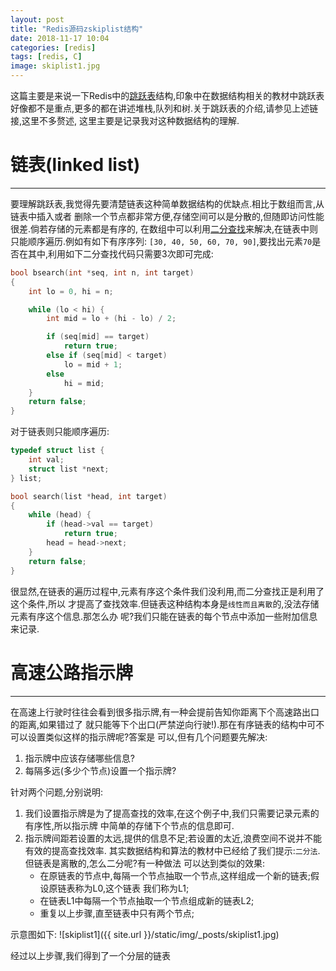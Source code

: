 ```yaml
---
layout: post
title: "Redis源码zskiplist结构"
date: 2018-11-17 10:04
categories: [redis]
tags: [redis, C]
image: skiplist1.jpg
---
```


这篇主要是来说一下Redis中的[跳跃表][skip list]结构,印象中在数据结构相关的教材中跳跃表
好像都不是重点,更多的都在讲述堆栈,队列和树.关于跳跃表的介绍,请参见上述链接,这里不多赘述,
这里主要是记录我对这种数据结构的理解.

[skip list]: https://en.wikipedia.org/wiki/Skip_list

# 链表(linked list)
---
要理解跳跃表,我觉得先要清楚链表这种简单数据结构的优缺点.相比于数组而言,从链表中插入或者
删除一个节点都非常方便,存储空间可以是分散的,但随即访问性能很差.倘若存储的元素都是有序的,
在数组中可以利用[二分查找][binary search]来解决,在链表中则只能顺序遍历.例如有如下有序序列:
`[30, 40, 50, 60, 70, 90]`,要找出元素`70`是否在其中,利用如下二分查找代码只需要3次即可完成:

[binary search]: https://en.wikipedia.org/wiki/Binary_search_algorithm

```c
bool bsearch(int *seq, int n, int target)
{
    int lo = 0, hi = n;

    while (lo < hi) {
        int mid = lo + (hi - lo) / 2;

        if (seq[mid] == target)
            return true;
        else if (seq[mid] < target)
            lo = mid + 1;
        else
            hi = mid;
    }
    return false;
}
```
对于链表则只能顺序遍历:
```c
typedef struct list {
    int val;
    struct list *next;
} list;

bool search(list *head, int target)
{
    while (head) {
        if (head->val == target)
            return true;
        head = head->next;
    }
    return false;
}
```
很显然,在链表的遍历过程中,元素有序这个条件我们没利用,而二分查找正是利用了这个条件,所以
才提高了查找效率.但链表这种结构本身是`线性而且离散`的,没法存储元素有序这个信息.那怎么办
呢?我们只能在链表的每个节点中添加一些附加信息来记录.

# 高速公路指示牌
---
在高速上行驶时往往会看到很多指示牌,有一种会提前告知你距离下个高速路出口的距离,如果错过了
就只能等下个出口(严禁逆向行驶!).那在有序链表的结构中可不可以设置类似这样的指示牌呢?答案是
可以,但有几个问题要先解决:
1. 指示牌中应该存储哪些信息?
2. 每隔多远(多少个节点)设置一个指示牌?

针对两个问题,分别说明:
1. 我们设置指示牌是为了提高查找的效率,在这个例子中,我们只需要记录元素的有序性,所以指示牌
中简单的存储下个节点的信息即可.
2. 指示牌间距若设置的太远,提供的信息不足;若设置的太近,浪费空间不说并不能有效的提高查找效率.
其实数据结构和算法的教材中已经给了我们提示:`二分法`.但链表是离散的,怎么二分呢?有一种做法
可以达到类似的效果:
    + 在原链表的节点中,每隔一个节点抽取一个节点,这样组成一个新的链表;假设原链表称为L0,这个链表
    我们称为L1;
    + 在链表L1中每隔一个节点抽取一个节点组成新的链表L2;
    + 重复以上步骤,直至链表中只有两个节点;

示意图如下:
![skiplist1]({{ site.url }}/static/img/_posts/skiplist1.jpg)

经过以上步骤,我们得到了一个分层的链表
